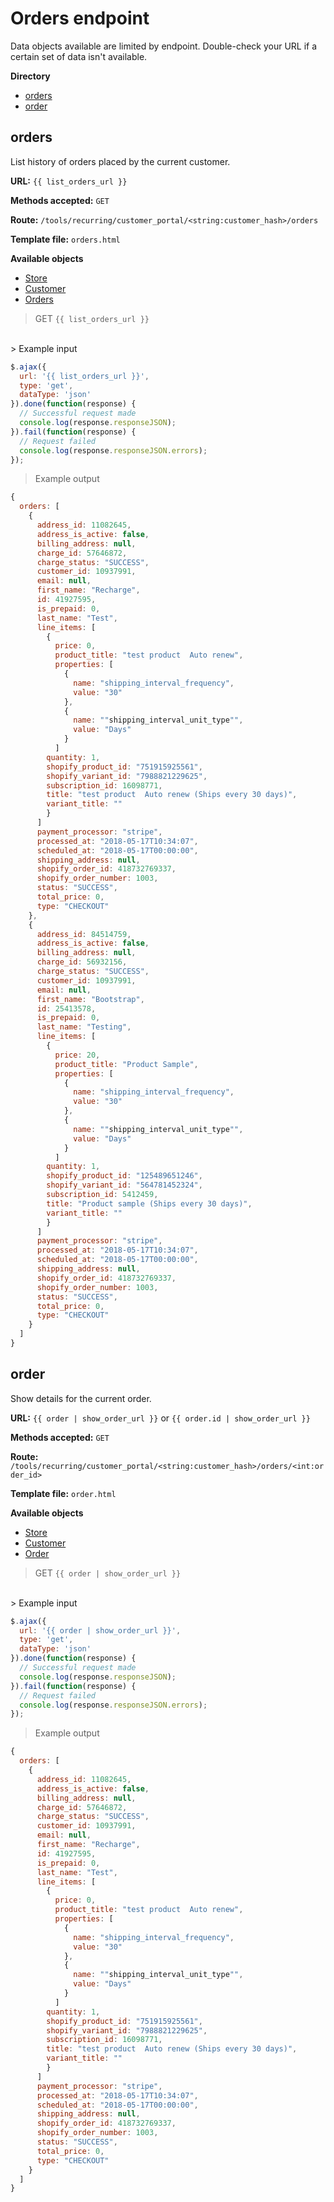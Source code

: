 # Orders endpoint

<aside class="notice">
  Data objects available are limited by endpoint. Double-check your URL if a certain set of data isn't available.
</aside>

**Directory**

* [orders](#orders)
* [order](#order)

## orders
List history of orders placed by the current customer.

**URL:** `{{ list_orders_url }}`

**Methods accepted:** `GET`

**Route:** `/tools/recurring/customer_portal/<string:customer_hash>/orders`

**Template file:** `orders.html`

**Available objects**

* [Store](Theme-objects%3A-Store)
* [Customer](Theme-objects%3A-Customer)
* [Orders](Theme-objects%3A-Orders)

> GET `{{ list_orders_url }}`
<br>
> Example input

```javascript
$.ajax({
  url: '{{ list_orders_url }}',
  type: 'get',
  dataType: 'json'
}).done(function(response) {
  // Successful request made
  console.log(response.responseJSON);
}).fail(function(response) {
  // Request failed
  console.log(response.responseJSON.errors);
});
```

> Example output

```javascript
{
  orders: [
    {
      address_id: 11082645,
      address_is_active: false,
      billing_address: null,
      charge_id: 57646872,
      charge_status: "SUCCESS",
      customer_id: 10937991,
      email: null,
      first_name: "Recharge",
      id: 41927595,
      is_prepaid: 0,
      last_name: "Test",
      line_items: [
        {
          price: 0,
          product_title: "test product  Auto renew",
          properties: [
            {
              name: "shipping_interval_frequency",
              value: "30"
            },
            {
              name: ""shipping_interval_unit_type"",
              value: "Days"
            }
          ]
        quantity: 1,
        shopify_product_id: "751915925561",
        shopify_variant_id: "7988821229625",
        subscription_id: 16098771,
        title: "test product  Auto renew (Ships every 30 days)",
        variant_title: ""
    	}
      ]
      payment_processor: "stripe",
      processed_at: "2018-05-17T10:34:07",
      scheduled_at: "2018-05-17T00:00:00",
      shipping_address: null,
      shopify_order_id: 418732769337,
      shopify_order_number: 1003,
      status: "SUCCESS",
      total_price: 0,
      type: "CHECKOUT"
    },
    {
      address_id: 84514759,
      address_is_active: false,
      billing_address: null,
      charge_id: 56932156,
      charge_status: "SUCCESS",
      customer_id: 10937991,
      email: null,
      first_name: "Bootstrap",
      id: 25413578,
      is_prepaid: 0,
      last_name: "Testing",
      line_items: [
        {
          price: 20,
          product_title: "Product Sample",
          properties: [
            {
              name: "shipping_interval_frequency",
              value: "30"
            },
            {
              name: ""shipping_interval_unit_type"",
              value: "Days"
            }
          ]
        quantity: 1,
        shopify_product_id: "125489651246",
        shopify_variant_id: "564781452324",
        subscription_id: 5412459,
        title: "Product sample (Ships every 30 days)",
        variant_title: ""
    	}
      ]
      payment_processor: "stripe",
      processed_at: "2018-05-17T10:34:07",
      scheduled_at: "2018-05-17T00:00:00",
      shipping_address: null,
      shopify_order_id: 418732769337,
      shopify_order_number: 1003,
      status: "SUCCESS",
      total_price: 0,
      type: "CHECKOUT"
    }
  ]
}
```

## order
Show details for the current order.

**URL:** `{{ order | show_order_url }}` or `{{ order.id | show_order_url }}`

**Methods accepted:** `GET`

**Route:** `/tools/recurring/customer_portal/<string:customer_hash>/orders/<int:order_id>`

**Template file:** `order.html`

**Available objects**

* [Store](Theme-objects%3A-Store)
* [Customer](Theme-objects%3A-Customer)
* [Order](Theme-objects%3A-Order)

> GET `{{ order | show_order_url }}`
<br>
> Example input

```javascript
$.ajax({
  url: '{{ order | show_order_url }}',
  type: 'get',
  dataType: 'json'
}).done(function(response) {
  // Successful request made
  console.log(response.responseJSON);
}).fail(function(response) {
  // Request failed
  console.log(response.responseJSON.errors);
});
```

> Example output

```javascript
{
  orders: [
    {
      address_id: 11082645,
      address_is_active: false,
      billing_address: null,
      charge_id: 57646872,
      charge_status: "SUCCESS",
      customer_id: 10937991,
      email: null,
      first_name: "Recharge",
      id: 41927595,
      is_prepaid: 0,
      last_name: "Test",
      line_items: [
        {
          price: 0,
          product_title: "test product  Auto renew",
          properties: [
            {
              name: "shipping_interval_frequency",
              value: "30"
            },
            {
              name: ""shipping_interval_unit_type"",
              value: "Days"
            }
          ]
        quantity: 1,
        shopify_product_id: "751915925561",
        shopify_variant_id: "7988821229625",
        subscription_id: 16098771,
        title: "test product  Auto renew (Ships every 30 days)",
        variant_title: ""
    	}
      ]
      payment_processor: "stripe",
      processed_at: "2018-05-17T10:34:07",
      scheduled_at: "2018-05-17T00:00:00",
      shipping_address: null,
      shopify_order_id: 418732769337,
      shopify_order_number: 1003,
      status: "SUCCESS",
      total_price: 0,
      type: "CHECKOUT"
    }
  ]
}
```
